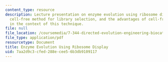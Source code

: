 ```yaml
---
content_type: resource
description: Lecture presentation on enzyme evolution using ribosome display, a completely
  cell-free method for library selection, and the advantages of cell-free selection
  in the context of this technique.
file: null
file_location: /coursemedia/7-344-directed-evolution-engineering-biocatalysts-spring-2008/7aa2d9c3cfed288ecee56b3db9109117_ses11_slides.pdf
file_type: application/pdf
resourcetype: Document
title: Enzyme Evolution Using Ribosome Display
uid: 7aa2d9c3-cfed-288e-cee5-6b3db9109117
---
```

